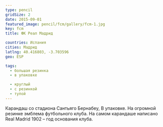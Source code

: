 ```yaml
---
type: pencil
gridSize: 2
date: 2015-09-01
featured_image: pencil/fcm/gallery/fcm-1.jpg
key: fcm
title: ФК Реал Мадрид

countries: Испания
cities: Мадрид
latlng: 40.416803, -3.703596
geo: ESP

tags:
  - большая резинка
  - в упаковке

  - круглый
  - с резинкой
  - тупой
---
```


Карандаш со стадиона Сантьяго Бернабеу, В упаковке. На огромной резинке эмблема футбольного клуба. На самом карандаше написано Real Madrid 1902 – год основания клуба.
